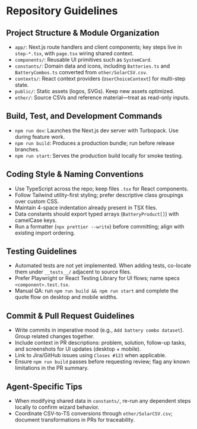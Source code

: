 # Repository Guidelines

## Project Structure & Module Organization
- `app/`: Next.js route handlers and client components; key steps live in `step-*.tsx`, with `page.tsx` wiring shared context.
- `components/`: Reusable UI primitives such as `SystemCard`.
- `constants/`: Domain data and icons, including `Batteries.ts` and `BatteryCombos.ts` converted from `other/SolarCSV.csv`.
- `contexts/`: React context providers (`UserChoiceContext`) for multi-step state.
- `public/`: Static assets (logos, SVGs). Keep new assets optimized.
- `other/`: Source CSVs and reference material—treat as read-only inputs.

## Build, Test, and Development Commands
- `npm run dev`: Launches the Next.js dev server with Turbopack. Use during feature work.
- `npm run build`: Produces a production bundle; run before release branches.
- `npm run start`: Serves the production build locally for smoke testing.

## Coding Style & Naming Conventions
- Use TypeScript across the repo; keep files `.tsx` for React components.
- Follow Tailwind utility-first styling; prefer descriptive class groupings over custom CSS.
- Maintain 4-space indentation already present in TSX files.
- Data constants should export typed arrays (`BatteryProduct[]`) with camelCase keys.
- Run a formatter (`npx prettier --write`) before committing; align with existing import ordering.

## Testing Guidelines
- Automated tests are not yet implemented. When adding tests, co-locate them under `__tests__/` adjacent to source files.
- Prefer Playwright or React Testing Library for UI flows; name specs `<component>.test.tsx`.
- Manual QA: run `npm run build && npm run start` and complete the quote flow on desktop and mobile widths.

## Commit & Pull Request Guidelines
- Write commits in imperative mood (e.g., `Add battery combo dataset`). Group related changes together.
- Include context in PR descriptions: problem, solution, follow-up tasks, and screenshots for UI updates (desktop + mobile).
- Link to Jira/GitHub issues using `Closes #123` when applicable.
- Ensure `npm run build` passes before requesting review; flag any known limitations in the PR summary.

## Agent-Specific Tips
- When modifying shared data in `constants/`, re-run any dependent steps locally to confirm wizard behavior.
- Coordinate CSV-to-TS conversions through `other/SolarCSV.csv`; document transformations in PRs for traceability.
